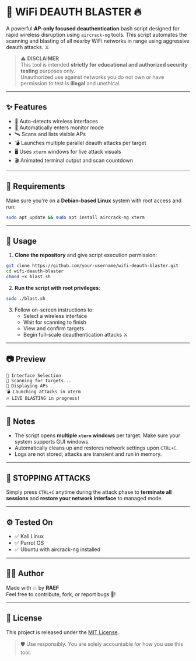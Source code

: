 
# 🚨 WiFi DEAUTH BLASTER 🔥

A powerful **AP-only focused deauthentication** bash script designed for rapid wireless disruption using `aircrack-ng` tools. This script automates the scanning and blasting of all nearby WiFi networks in range using aggressive deauth attacks. ⚔️

> ⚠️ **DISCLAIMER**  
> This tool is intended **strictly for educational and authorized security testing** purposes only.  
> Unauthorized use against networks you do not own or have permission to test is **illegal** and unethical.

---

## ✨ Features

- 📡 Auto-detects wireless interfaces
- 🧠 Automatically enters monitor mode
- 🛰️ Scans and lists visible APs
- 💣 Launches multiple parallel deauth attacks per target
- 🖥️ Uses `xterm` windows for live attack visuals
- 🎬 Animated terminal output and scan countdown

---

## 🧰 Requirements

Make sure you're on a **Debian-based Linux** system with root access and run:

```bash
sudo apt update && sudo apt install aircrack-ng xterm
```

---

## 🚀 Usage

1. **Clone the repository** and give script execution permission:

```bash
git clone https://github.com/your-username/wifi-deauth-blaster.git
cd wifi-deauth-blaster
chmod +x blast.sh
```

2. **Run the script with root privileges**:

```bash
sudo ./blast.sh
```

3. Follow on-screen instructions to:
   - Select a wireless interface
   - Wait for scanning to finish
   - View and confirm targets
   - Begin full-scale deauthentication attacks ⚔️

---

## 📷 Preview

```
🧠 Interface Selection
📡 Scanning for targets...
🎯 Displaying APs
💣 Launching attacks in xterm
🔥 LIVE BLASTING in progress!
```

---

## 📌 Notes

- The script opens **multiple `xterm` windows** per target. Make sure your system supports GUI windows.
- Automatically cleans up and restores network settings upon `CTRL+C`.
- Logs are not stored; attacks are transient and run in memory.

---

## 🛑 STOPPING ATTACKS

Simply press `CTRL+C` anytime during the attack phase to **terminate all sessions** and **restore your network interface** to managed mode.

---

## ⚙️ Tested On

- ✅ Kali Linux
- ✅ Parrot OS
- ✅ Ubuntu with aircrack-ng installed

---

## 🙋‍♂️ Author

Made with 💥 by **RAEF**  
Feel free to contribute, fork, or report bugs 🐛!

---

## 🧨 License

This project is released under the [MIT License](LICENSE).

> 🛡️ Use responsibly. You are solely accountable for how you use this tool.

